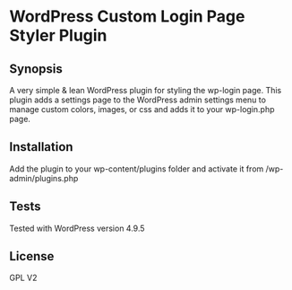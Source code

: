 # WordPress Custom Login Page Styler Plugin

## Synopsis

A very simple & lean WordPress plugin for styling the wp-login page. This plugin adds a settings page to the WordPress admin settings menu to manage custom colors, images, or css and adds it to your wp-login.php page.

## Installation

Add the plugin to your wp-content/plugins folder and activate it from /wp-admin/plugins.php

## Tests

Tested with WordPress version 4.9.5

## License

GPL V2
